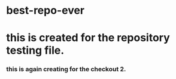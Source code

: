 # best-repo-ever

# this is created for the repository testing file.

### this is again creating for the checkout 2.
